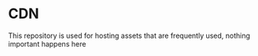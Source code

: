 # CDN
This repository is used for hosting assets that are frequently used, nothing important happens here
